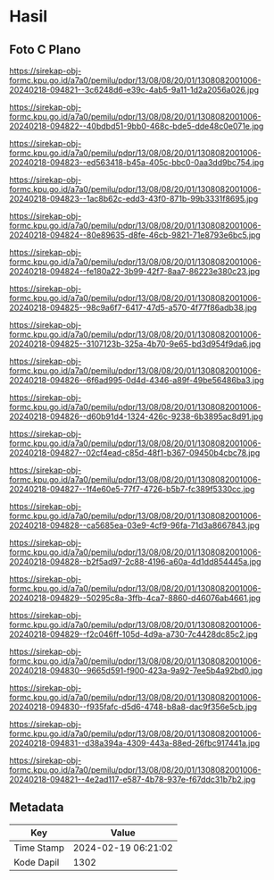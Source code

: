 # Hasil

## Foto C Plano

https://sirekap-obj-formc.kpu.go.id/a7a0/pemilu/pdpr/13/08/08/20/01/1308082001006-20240218-094821--3c6248d6-e39c-4ab5-9a11-1d2a2056a026.jpg

https://sirekap-obj-formc.kpu.go.id/a7a0/pemilu/pdpr/13/08/08/20/01/1308082001006-20240218-094822--40bdbd51-9bb0-468c-bde5-dde48c0e071e.jpg

https://sirekap-obj-formc.kpu.go.id/a7a0/pemilu/pdpr/13/08/08/20/01/1308082001006-20240218-094823--ed563418-b45a-405c-bbc0-0aa3dd9bc754.jpg

https://sirekap-obj-formc.kpu.go.id/a7a0/pemilu/pdpr/13/08/08/20/01/1308082001006-20240218-094823--1ac8b62c-edd3-43f0-871b-99b3331f8695.jpg

https://sirekap-obj-formc.kpu.go.id/a7a0/pemilu/pdpr/13/08/08/20/01/1308082001006-20240218-094824--80e89635-d8fe-46cb-9821-71e8793e6bc5.jpg

https://sirekap-obj-formc.kpu.go.id/a7a0/pemilu/pdpr/13/08/08/20/01/1308082001006-20240218-094824--fe180a22-3b99-42f7-8aa7-86223e380c23.jpg

https://sirekap-obj-formc.kpu.go.id/a7a0/pemilu/pdpr/13/08/08/20/01/1308082001006-20240218-094825--98c9a6f7-6417-47d5-a570-4f77f86adb38.jpg

https://sirekap-obj-formc.kpu.go.id/a7a0/pemilu/pdpr/13/08/08/20/01/1308082001006-20240218-094825--3107123b-325a-4b70-9e65-bd3d954f9da6.jpg

https://sirekap-obj-formc.kpu.go.id/a7a0/pemilu/pdpr/13/08/08/20/01/1308082001006-20240218-094826--6f6ad995-0d4d-4346-a89f-49be56486ba3.jpg

https://sirekap-obj-formc.kpu.go.id/a7a0/pemilu/pdpr/13/08/08/20/01/1308082001006-20240218-094826--d60b91d4-1324-426c-9238-6b3895ac8d91.jpg

https://sirekap-obj-formc.kpu.go.id/a7a0/pemilu/pdpr/13/08/08/20/01/1308082001006-20240218-094827--02cf4ead-c85d-48f1-b367-09450b4cbc78.jpg

https://sirekap-obj-formc.kpu.go.id/a7a0/pemilu/pdpr/13/08/08/20/01/1308082001006-20240218-094827--1f4e60e5-77f7-4726-b5b7-fc389f5330cc.jpg

https://sirekap-obj-formc.kpu.go.id/a7a0/pemilu/pdpr/13/08/08/20/01/1308082001006-20240218-094828--ca5685ea-03e9-4cf9-96fa-71d3a8667843.jpg

https://sirekap-obj-formc.kpu.go.id/a7a0/pemilu/pdpr/13/08/08/20/01/1308082001006-20240218-094828--b2f5ad97-2c88-4196-a60a-4d1dd854445a.jpg

https://sirekap-obj-formc.kpu.go.id/a7a0/pemilu/pdpr/13/08/08/20/01/1308082001006-20240218-094829--50295c8a-3ffb-4ca7-8860-d46076ab4661.jpg

https://sirekap-obj-formc.kpu.go.id/a7a0/pemilu/pdpr/13/08/08/20/01/1308082001006-20240218-094829--f2c046ff-105d-4d9a-a730-7c4428dc85c2.jpg

https://sirekap-obj-formc.kpu.go.id/a7a0/pemilu/pdpr/13/08/08/20/01/1308082001006-20240218-094830--9665d591-f900-423a-9a92-7ee5b4a92bd0.jpg

https://sirekap-obj-formc.kpu.go.id/a7a0/pemilu/pdpr/13/08/08/20/01/1308082001006-20240218-094830--f935fafc-d5d6-4748-b8a8-dac9f356e5cb.jpg

https://sirekap-obj-formc.kpu.go.id/a7a0/pemilu/pdpr/13/08/08/20/01/1308082001006-20240218-094831--d38a394a-4309-443a-88ed-26fbc917441a.jpg

https://sirekap-obj-formc.kpu.go.id/a7a0/pemilu/pdpr/13/08/08/20/01/1308082001006-20240218-094821--4e2ad117-e587-4b78-937e-f67ddc31b7b2.jpg


## Metadata

| Key        | Value               |
| ---------- | ------------------- |
| Time Stamp | 2024-02-19 06:21:02 |
| Kode Dapil | 1302                |



